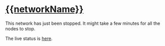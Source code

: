 
# [{{networkName}}](/web/networks/{{networkName}})


This network has just been stopped. It might take a few minutes for 
  all the nodes to stop. 
  
The live status is [here](/web/networks/{{networkName}}/status). 
  
            
